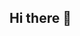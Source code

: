 ## Hi there 👋

<!--
**calebahetrick/calebahetrick** is a ✨ _special_ ✨ repository because its `README.md` (this file) appears on your GitHub profile.

Here are some ideas to get you started:

- 🔭 I’m currently serving as Director of Student Experience at University of the Cumberlands.
- 🌱 I’m currently learning Python and Power BI.
- 👯 I’m looking to collaborate on easy projects to get used to the real world of code. 

- ⚡ Fun fact: I can ride a unicycle with a kid on my shoulders or juggle with my eyes closed. 
-->
